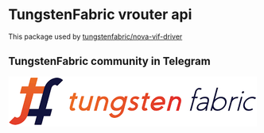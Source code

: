 # TungstenFabric vrouter api
This package used by [tungstenfabric/nova-vif-driver](https://github.com/tungstenfabric/tf-nova-vif-driver)

## TungstenFabric community in Telegram
[![TungstenFabric Telegram Community](tf_logo.png)](https://t.me/tungstenfabric_ru)